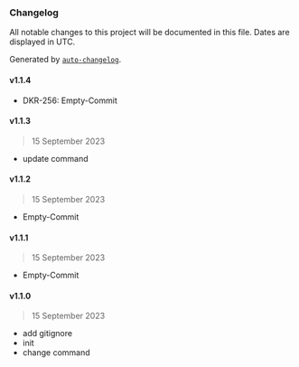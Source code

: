 ### Changelog

All notable changes to this project will be documented in this file. Dates are displayed in UTC.

Generated by [`auto-changelog`](https://github.com/CookPete/auto-changelog).

#### v1.1.4

- DKR-256: Empty-Commit

#### v1.1.3

> 15 September 2023

- update command

#### v1.1.2

> 15 September 2023

- Empty-Commit

#### v1.1.1

> 15 September 2023

- Empty-Commit

#### v1.1.0

> 15 September 2023

- add gitignore
- init
- change command
